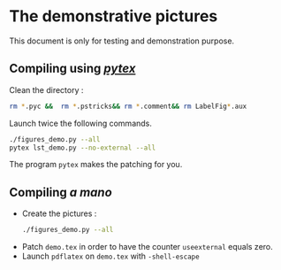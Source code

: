 # The demonstrative pictures

This document is only for testing and demonstration purpose. 

## Compiling using [*pytex*](https://github.com/LaurentClaessens/pytex)


Clean the directory :
```bash
rm *.pyc &&  rm *.pstricks&& rm *.comment&& rm LabelFig*.aux
```

Launch twice the following commands.
```bash
./figures_demo.py --all
pytex lst_demo.py --no-external --all
```
The program `pytex` makes the patching for you.

## Compiling *a mano*

* Create the pictures :
    ```bash
    ./figures_demo.py --all
    ```
* Patch `demo.tex` in order to have the counter `useexternal` equals zero.
* Launch `pdflatex` on `demo.tex` with `-shell-escape`


